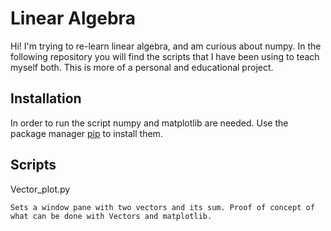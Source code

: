 # Linear Algebra

Hi! I'm trying to re-learn linear algebra, and am curious about numpy. In the following repository you will find the scripts that I have been using to teach myself both. This is more of a personal and educational project.

## Installation

In order to run the script numpy and matplotlib are needed. Use the package manager [pip](https://pip.pypa.io/en/stable/) to install them.

## Scripts
Vector_plot.py
```
Sets a window pane with two vectors and its sum. Proof of concept of what can be done with Vectors and matplotlib.
```
